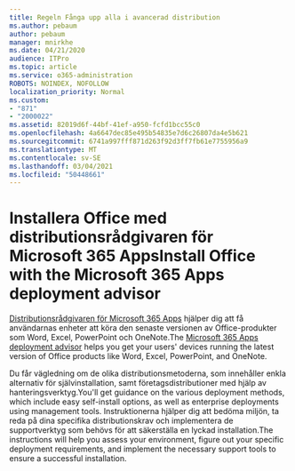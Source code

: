 ```yaml
---
title: Regeln Fånga upp alla i avancerad distribution
ms.author: pebaum
author: pebaum
manager: mnirkhe
ms.date: 04/21/2020
audience: ITPro
ms.topic: article
ms.service: o365-administration
ROBOTS: NOINDEX, NOFOLLOW
localization_priority: Normal
ms.custom:
- "871"
- "2000022"
ms.assetid: 82019d6f-44bf-41ef-a950-fcfd1bcc55c0
ms.openlocfilehash: 4a6647dec85e495b54835e7d6c26807da4e5b621
ms.sourcegitcommit: 6741a997fff871d263f92d3ff7fb61e7755956a9
ms.translationtype: MT
ms.contentlocale: sv-SE
ms.lasthandoff: 03/04/2021
ms.locfileid: "50448661"
---
```

# <a name="install-office-with-the-microsoft-365-apps-deployment-advisor"></a><span data-ttu-id="74bd1-102">Installera Office med distributionsrådgivaren för Microsoft 365 Apps</span><span class="sxs-lookup"><span data-stu-id="74bd1-102">Install Office with the Microsoft 365 Apps deployment advisor</span></span>

<span data-ttu-id="74bd1-103">[Distributionsrådgivaren för Microsoft 365 Apps](https://admin.microsoft.com/adminportal/home) hjälper dig att få användarnas enheter att köra den senaste versionen av Office-produkter som Word, Excel, PowerPoint och OneNote.</span><span class="sxs-lookup"><span data-stu-id="74bd1-103">The [Microsoft 365 Apps deployment advisor](https://admin.microsoft.com/adminportal/home) helps you get your users' devices running the latest version of Office products like Word, Excel, PowerPoint, and OneNote.</span></span>
  
<span data-ttu-id="74bd1-104">Du får vägledning om de olika distributionsmetoderna, som innehåller enkla alternativ för självinstallation, samt företagsdistributioner med hjälp av hanteringsverktyg.</span><span class="sxs-lookup"><span data-stu-id="74bd1-104">You'll get guidance on the various deployment methods, which include easy self-install options, as well as enterprise deployments using management tools.</span></span> <span data-ttu-id="74bd1-105">Instruktionerna hjälper dig att bedöma miljön, ta reda på dina specifika distributionskrav och implementera de supportverktyg som behövs för att säkerställa en lyckad installation.</span><span class="sxs-lookup"><span data-stu-id="74bd1-105">The instructions will help you assess your environment, figure out your specific deployment requirements, and implement the necessary support tools to ensure a successful installation.</span></span>
  
